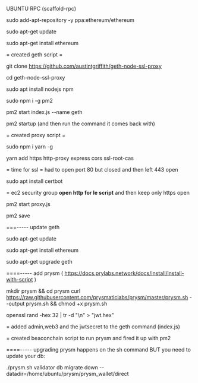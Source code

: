 UBUNTU RPC (scaffold-rpc)

sudo add-apt-repository -y ppa:ethereum/ethereum

sudo apt-get update

sudo apt-get install ethereum

= created geth script =

git clone https://github.com/austintgriffith/geth-node-ssl-proxy

cd geth-node-ssl-proxy

sudo apt install nodejs npm

sudo npm i -g pm2

pm2 start index.js --name geth

pm2 startup
(and then run the command it comes back with)

= created proxy script =

sudo npm i yarn -g

yarn add https http-proxy express cors ssl-root-cas

= time for ssl = had to open port 80 but closed and then left 443 open

sudo apt  install certbot

= ec2 security group **open http for le script** and then keep only https open

pm2 start proxy.js

pm2 save

===----- update geth

sudo apt-get update

sudo apt-get install ethereum

sudo apt-get upgrade geth



====----- add prysm ( https://docs.prylabs.network/docs/install/install-with-script )

mkdir prysm && cd prysm
curl https://raw.githubusercontent.com/prysmaticlabs/prysm/master/prysm.sh --output prysm.sh && chmod +x prysm.sh

openssl rand -hex 32 | tr -d "\n" > "jwt.hex"

= added admin,web3 and the jwtsecret to the geth command (index.js)

= created beaconchain script to run prysm and fired it up with pm2

====----- upgrading prysm happens on the sh command BUT you need to update your db:

./prysm.sh validator db migrate down --datadir=/home/ubuntu/prysm/prysm_wallet/direct

